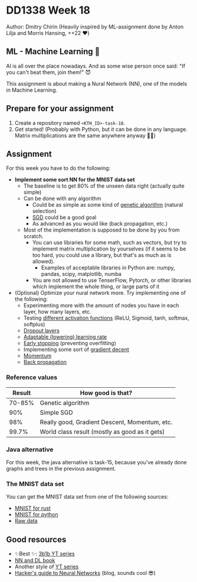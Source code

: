 # DD1338 Week 18

Author: Dmitry Chirin
(Heavily inspired by ML-assignment done by Anton Lilja and Morris Hansing, ++22 ❤️)

## ML - Machine Learning 🤖
AI is all over the place nowadays. And as some wise person once said: "If you can't beat them, join them!" 😈

This assignment is about making a Nural Network (NN), one of the models in Machine Learning.

## Prepare for your assignment

1) Create a repository named `<KTH_ID>-task-18`.
2) Get started! (Probably with Python, but it can be done in any language. 
Matrix multiplications are the same anywhere anyway 🤷‍♂️)

## Assignment

For this week you have to do the following:
- **Implement some sort NN for the MNIST data set**
  - The baseline is to get 80% of the unseen data right (actually quite simple)
  - Can be done with any algorithm
    - Could be as simple as some kind of [genetic algorithm](https://medium.com/towards-data-science/gas-and-nns-6a41f1e8146d) (natural selection)
    - [SGD](https://mohitmishra786687.medium.com/stochastic-gradient-descent-a-basic-explanation-cbddc63f08e0) could be a good goal
    - As advanced as you would like (back propagation, etc.)
  - Most of the implementation is supposed to be done by you from scratch.
    - You can use libraries for some math, such as vectors, but try to implement matrix multiplication by yourselves
    (if it seems to be too hard, you could use a library, but that's as much as is allowed).
      - Examples of acceptable libraries in Python are: numpy, pandas, scipy, matplotlib, numba
    - You are not allowed to use TenserFlow, Pytorch, or other libraries which implement the whole thing, 
    or large parts of it
- (Optional) Optimize your nural network more. Try implementing one of the following:
  - Experimenting more with the amount of nodes you have in each layer, how many layers, etc.
  - Testing [different activation functions](https://www.geeksforgeeks.org/activation-functions-neural-networks/) (ReLU, Sigmoid, tanh, softmax, softplus)
  - [Dropout layers](https://towardsdatascience.com/dropout-in-neural-networks-47a162d621d9/)
  - [Adaptable (lowering) learning rate](https://www.jeremyjordan.me/nn-learning-rate/)
  - [Early stopping](https://en.wikipedia.org/wiki/Early_stopping) (preventing overfitting)
  - Implementing some sort of [gradient decent](https://bhatnagar91.medium.com/how-neural-networks-learn-using-gradient-descent-f48c2e4079a6)
  - [Momentum](https://machinelearningmastery.com/gradient-descent-with-momentum-from-scratch/)
  - [Back propagation](https://www.geeksforgeeks.org/feedforward-neural-network/)

### Reference values

| Result | How good is that?                              |
|--------|------------------------------------------------|
| 70-85% | Genetic algorithm                              | 
| 90%    | Simple SGD                                     | 
| 98%    | Really good, Gradient Descent, Momentum, etc.  | 
| 99.7%  | World class result (mostly as good as it gets) |

### Java alternative

For this week, the java alternative is task-15, because you've already done graphs and trees in the previous assignment.

### The MNIST data set

You can get the MNIST data set from one of the following sources:
- [MNIST for rust](https://docs.rs/mnist/latest/mnist/)  
- [MNIST for python](https://pypi.org/project/python-mnist/)  
- [Raw data](http://yann.lecun.com/exdb/mnist/)

## Good resources

- ✨Best ✨: [3b1b YT series](https://www.youtube.com/watch?v=aircAruvnKk&list=PLZHQObOWTQDNU6R1_67000Dx_ZCJB-3pi)
- [NN and DL book](http://neuralnetworksanddeeplearning.com/index.html)
- Another style of [YT series](https://www.youtube.com/playlist?list=PLgcwDw9tMf6gmk0kTvAE0FlZs1S09zJnE)
- [Hacker's guide to Neural Networks](https://karpathy.github.io/neuralnets/) (blog, sounds cool 😎)
